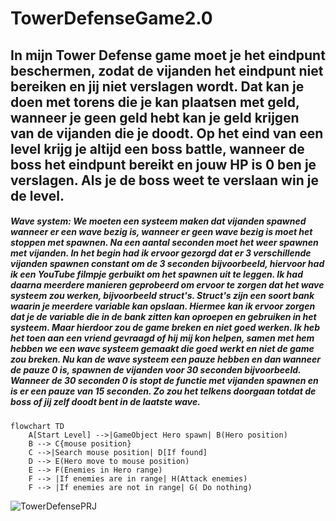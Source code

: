 # TowerDefenseGame2.0
## In mijn Tower Defense game moet je het eindpunt beschermen, zodat de vijanden het eindpunt niet bereiken en jij niet verslagen wordt. Dat kan je doen met torens die je kan plaatsen met geld, wanneer je geen geld hebt kan je geld krijgen van de vijanden die je doodt. Op het eind van een level krijg je altijd een boss battle, wanneer de boss het eindpunt bereikt en jouw HP is 0 ben je verslagen. Als je de boss weet te verslaan win je de level.
##### Wave system: We moeten een systeem maken dat vijanden spawned wanneer er een wave bezig is, wanneer er geen wave bezig is moet het stoppen met spawnen. Na een aantal seconden moet het weer spawnen met vijanden. In het begin had ik ervoor gezorgd dat er 3 verschillende vijanden spawnen constant om de 3 seconden bijvoorbeeld, hiervoor had ik een YouTube filmpje gerbuikt om het spawnen uit te leggen. Ik had daarna meerdere manieren geprobeerd om ervoor te zorgen dat het wave systeem zou werken, bijvoorbeeld struct's. Struct's zijn een soort bank waarin je meerdere variable kan opslaan. Hiermee kan ik ervoor zorgen dat je de variable die in de bank zitten kan oproepen en gebruiken in het systeem. Maar hierdoor zou de game breken en niet goed werken. Ik heb het toen aan een vriend gevraagd of hij mij kon helpen, samen met hem hebben we een wave systeem gemaakt die goed werkt en niet de game zou breken. Nu kan de wave systeem een pauze hebben en dan wanneer de pauze 0 is, spawnen de vijanden voor 30 seconden bijvoorbeeld. Wanneer de 30 seconden 0 is stopt de functie met vijanden spawnen en is er een pauze van 15 seconden. Zo zou het telkens doorgaan totdat de boss of jij zelf doodt bent in de laatste wave.
```mermaid
flowchart TD
    A[Start Level] -->|GameObject Hero spawn| B(Hero position)
    B --> C{mouse position}
    C -->|Search mouse position| D[If found]
    D --> E(Hero move to mouse position)
    E --> F(Enemies in Hero range)
    F --> |If enemies are in range| H(Attack enemies)
    F --> |If enemies are not in range| G( Do nothing)
```
![TowerDefensePRJ](https://github.com/BorDekker/TowerDefenseGame2.0/assets/91190978/2bab09f5-c4e0-4256-a64a-cb6d1a23fb7a)

